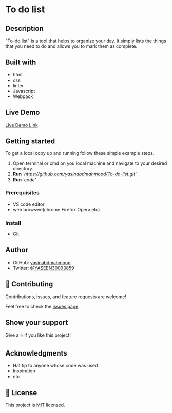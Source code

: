# To do list

## Description

"To-do list" is a tool that helps to organize your day. It simply lists the things that you need to do and allows you to mark them as complete. 

## Built with

* html
* css
* linter
* Javascript
* Webpack

## Live Demo 

[Live Demo Link](https://yasinabdmahmood.github.io/To-do-list/dist/)



## Getting started 

To get a local copy up and running follow these simple example steps.
1. Open terminal or cmd on you local machine and navigate to your desired directory.
2. **Run**    *'https://github.com/yasinabdmahmood/To-do-list.git'*
3. **Run**   *'code'*



### Prerequisites
* VS code editor
* web browswe(chrome Firefox Opera etc)

### Install
* Git 



## Author
* GitHub: [yasinabdmahmood](https://github.com/yasinabdmahmood)
* Twitter: [@YASEEN30093859](https://twitter.com/yasenabd7)



## 🤝 Contributing

Contributions, issues, and feature requests are welcome!

Feel free to check the [issues page](../../issues/).

## Show your support

Give a ⭐️ if you like this project!

## Acknowledgments

- Hat tip to anyone whose code was used
- Inspiration
- etc

## 📝 License

This project is [MIT](./MIT.md) licensed.
